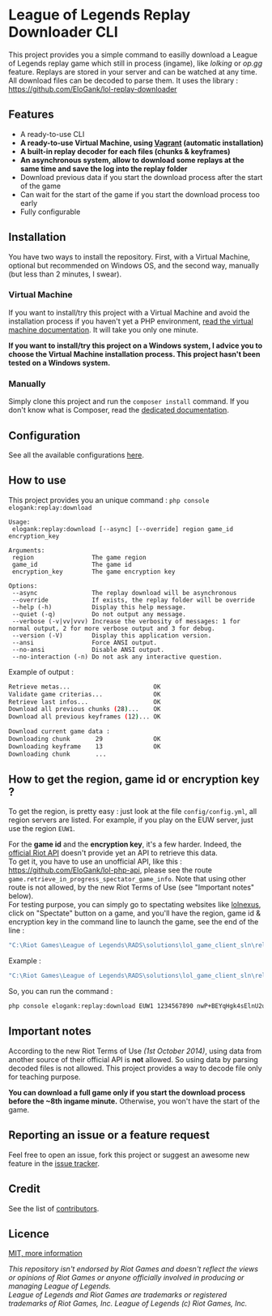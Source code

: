 League of Legends Replay Downloader CLI
===================================

This project provides you a simple command to easilly download a League of Legends replay game which still in process (ingame), like *lolking* or *op.gg* feature. Replays are stored in your server and can be watched at any time.  
All download files can be decoded to parse them.
It uses the library : https://github.com/EloGank/lol-replay-downloader

## Features

* A ready-to-use CLI
* **A ready-to-use Virtual Machine, using [Vagrant](https://www.vagrantup.com) (automatic installation)**
* **A built-in replay decoder for each files (chunks & keyframes)**
* **An asynchronous system, allow to download some replays at the same time and save the log into the replay folder**
* Download previous data if you start the download process after the start of the game
* Can wait for the start of the game if you start the download process too early
* Fully configurable


## Installation

You have two ways to install the repository. First, with a Virtual Machine, optional but recommended on Windows OS, and the second way, manually (but less than 2 minutes, I swear).

### Virtual Machine

If you want to install/try this project with a Virtual Machine and avoid the installation process if you haven't yet a PHP environment, [read the virtual machine documentation](./doc/installation_virtual_machine.md).
It will take you only one minute.

**If you want to install/try this project on a Windows system, I advice you to choose the Virtual Machine installation process. This project hasn't been tested on a Windows system.**

### Manually

Simply clone this project and run the `composer install` command.
If you don't know what is Composer, read the [dedicated documentation](./doc/installation_composer.md).

## Configuration

See all the available configurations [here](./config/config.yml.dist).

## How to use

This project provides you an unique command : `php console elogank:replay:download`
```
Usage:
 elogank:replay:download [--async] [--override] region game_id encryption_key

Arguments:
 region                The game region
 game_id               The game id
 encryption_key        The game encryption key

Options:
 --async               The replay download will be asynchronous
 --override            If exists, the replay folder will be override
 --help (-h)           Display this help message.
 --quiet (-q)          Do not output any message.
 --verbose (-v|vv|vvv) Increase the verbosity of messages: 1 for normal output, 2 for more verbose output and 3 for debug.
 --version (-V)        Display this application version.
 --ansi                Force ANSI output.
 --no-ansi             Disable ANSI output.
 --no-interaction (-n) Do not ask any interactive question.
```

Example of output :

``` bash
Retrieve metas...                       OK
Validate game criterias...              OK
Retrieve last infos...                  OK
Download all previous chunks (28)...    OK
Download all previous keyframes (12)... OK

Download current game data :
Downloading chunk       29              OK
Downloading keyframe    13              OK
Downloading chunk       ...
```

## How to get the region, game id or encryption key ?

To get the region, is pretty easy : just look at the file `config/config.yml`, all region servers are listed. For example, if you play on the EUW server, just use the region `EUW1`.

For the **game id** and the **encryption key**, it's a few harder. Indeed, the [official Riot API](https://developer.riotgames.com/) doesn't provide yet an API to retrieve this data.  
To get it, you have to use an unofficial API, like this : https://github.com/EloGank/lol-php-api, please see the route `game.retrieve_in_progress_spectator_game_info`. Note that using other route is not allowed, by the new Riot Terms of Use (see "Important notes" below).  
For testing purpose, you can simply go to spectating websites like [lolnexus](http://www.lolnexus.com), click on "Spectate" button on a game, and you'll have the region, game id & encryption key in the command line to launch the game, see the end of the line :

``` bash
"C:\Riot Games\League of Legends\RADS\solutions\lol_game_client_sln\releases\0.0.1.xx\deploy\League of Legends.exe" "8394" "LoLLauncher.exe" "" "spectator SERVER_ADDRESS ENCRYPTION_KEY GAME_ID REGION"
```

Example :

``` bash
"C:\Riot Games\League of Legends\RADS\solutions\lol_game_client_sln\releases\0.0.1.68\deploy\League of Legends.exe" "8394" "LoLLauncher.exe" "" "spectator 185.40.64.163:80 nwP+BEYqHgk4sElnU2uRogoxGPUw1dzE 1234567890 EUW1"
```

So, you can run the command :

``` bash
php console elogank:replay:download EUW1 1234567890 nwP+BEYqHgk4sElnU2uRogoxGPUw1dzE
```

## Important notes

According to the new Riot Terms of Use *(1st October 2014)*, using data from another source of their official API is **not** allowed. So using data by parsing decoded files is not allowed. This project provides a way to decode file only for teaching purpose.

**You can download a full game only if you start the download process before the ~8th ingame minute.** Otherwise, you won't have the start of the game.

## Reporting an issue or a feature request

Feel free to open an issue, fork this project or suggest an awesome new feature in the [issue tracker](https://github.com/EloGank/lol-replay-downloader-cli/issues).  

## Credit

See the list of [contributors](https://github.com/EloGank/lol-replay-downloader-cli/graphs/contributors).

## Licence

[MIT, more information](./LICENCE)

*This repository isn't endorsed by Riot Games and doesn't reflect the views or opinions of Riot Games or anyone officially involved in producing or managing League of Legends.  
League of Legends and Riot Games are trademarks or registered trademarks of Riot Games, Inc. League of Legends (c) Riot Games, Inc.*
